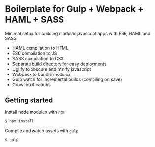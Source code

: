 # Boilerplate for Gulp + Webpack + HAML + SASS
Minimal setup for building modular javascript apps with ES6, HAML and SASS
- HAML compilation to HTML
- ES6 compilation to JS
- SASS compilation to CSS
- Separate build directory for easy deployments
- Uglify to obscure and minify javascript 
- Webpack to bundle modules
- Gulp watch for incremental builds (compiling on save)
- Growl notifications


## Getting started
Install node modules with `npm`
```sh
$ npm install
```
Compile and watch assets with `gulp`
```sh
$ gulp
```
